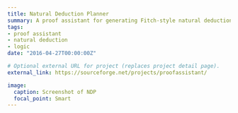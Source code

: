```yaml
---
title: Natural Deduction Planner
summary: A proof assistant for generating Fitch-style natural deduction proofs.
tags:
- proof assistant
- natural deduction
- logic
date: "2016-04-27T00:00:00Z"

# Optional external URL for project (replaces project detail page).
external_link: https://sourceforge.net/projects/proofassistant/

image:
  caption: Screenshot of NDP
  focal_point: Smart
---
```


